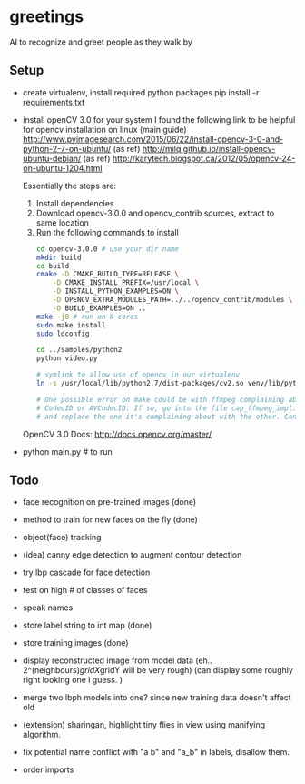 # greetings
AI to recognize and greet people as they walk by

Setup
-----
- create virtualenv, install required python packages
  pip install -r requirements.txt

- install openCV 3.0 for your system
    I found the following link to be helpful for opencv installation on linux
    (main guide) http://www.pyimagesearch.com/2015/06/22/install-opencv-3-0-and-python-2-7-on-ubuntu/
    (as ref) http://milq.github.io/install-opencv-ubuntu-debian/
    (as ref) http://karytech.blogspot.ca/2012/05/opencv-24-on-ubuntu-1204.html

    Essentially the steps are:
    1. Install dependencies
    2. Download opencv-3.0.0 and opencv_contrib sources, extract to same location
    3. Run the following commands to install
        ```bash
        cd opencv-3.0.0 # use your dir name
        mkdir build
        cd build
        cmake -D CMAKE_BUILD_TYPE=RELEASE \
            -D CMAKE_INSTALL_PREFIX=/usr/local \
            -D INSTALL_PYTHON_EXAMPLES=ON \
            -D OPENCV_EXTRA_MODULES_PATH=../../opencv_contrib/modules \
            -D BUILD_EXAMPLES=ON ..
        make -j8 # run on 8 cores
        sudo make install
        sudo ldconfig

        cd ../samples/python2
        python video.py

        # symlink to allow use of opencv in our virtualenv
        ln -s /usr/local/lib/python2.7/dist-packages/cv2.so venv/lib/python2.7/site-packages/cv2.so

        # One possible error on make could be with ffmpeg complaining about
        # CodecID or AVCodecID. If so, go into the file cap_ffmpeg_impl.hpp
        # and replace the one it's complaining about with the other. Continue make.
        ```
    OpenCV 3.0 Docs: http://docs.opencv.org/master/

- python main.py # to run

Todo
----
- face recognition on pre-trained images (done)
- method to train for new faces on the fly (done)
- object(face) tracking
- (idea) canny edge detection to augment contour detection
- try lbp cascade for face detection
- test on high # of classes of faces
- speak names

- store label string to int map (done)
- store training images (done)
- display reconstructed image from model data (eh.. 2^(neighbours)*gridX*gridY will be very rough)
  (can display some roughly right looking one i guess. )

- merge two lbph models into one? since new training data doesn't affect old
- (extension) sharingan, highlight tiny flies in view using manifying algorithm.

- fix potential name conflict with "a b" and "a_b" in labels, disallow them.
- order imports
